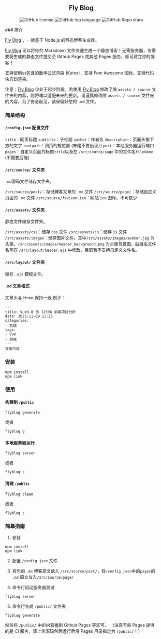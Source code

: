 <h2 align="center">Fly Blog</h2>
<p align="center">
  <img alt="GitHub license" src="https://img.shields.io/github/license/FlyInThesky10/Flyblog">
  <img alt="GitHub top language" src="https://img.shields.io/github/languages/top/FlyInThesky10/Flyblog">
  <img alt="GitHub Repo stars" src="https://img.shields.io/github/stars/FlyInThesky10/Flyblog?style=social">
</p>
### 简介

  [Fly Blog](https://github.com/FlyInThesky10/Flyblog) ，一款基于 Node.js 的静态博客生成器。

  [Fly Blog](https://github.com/FlyInThesky10/Flyblog)  可以将你的 Markdown 文件快速生成一个静态博客！无需服务器，仅需要将生成的静态文件提交至 Github Pages 或其他 Pages 服务，即可建立你的博客！

  支持使用`$$`包含的数学公式渲染 (Katex)，支持 Font Awesome 图标，支持代码块自动渲染。

  注意：[Fly Blog](https://github.com/FlyInThesky10/Flyblog) 仅处于起步阶段。若使用 [Fly Blog](https://github.com/FlyInThesky10/Flyblog) 修改了除 `assets / source` 文件夹的内容，则将难以适配未来的更新。请谨慎修改除 `assets / source` 文件夹的内容。为了安全起见，请保留好您的 `.md` 文件。

### 简单结构

#### `/config.json` 配置文件

`title`：网页标题
`subtitle`：子标题
`author`：作者名
`description`：页面头像下方的文字
`rootpath`：网页的根位置 (末尾不要出现`/`)
`port`：本地服务器运行端口
`pages`：自定义页面的标题`title`以及在 `/src/source/page` 中的文件名`fileName` (不需要后缀)

#### `/src/source/` 文件夹

`.md`源码文件储存文件夹。

`/src/source/post/`：存储博客文章的 `.md` 文件
`/src/source/page/`：存储自定义页面的 `.md` 文件
`/src/source/favicon.ico`：网站 `ico` 图标，不可缺少

#### `/src/assets/` 文件夹

静态文件储存文件夹。

`/src/assets/css`：储存 `css` 文件
`/src/assets/js`：储存 `js` 文件
`/src/assets/images`：储存图片文件，其中`/src/assets/images/avatar.jpg` 为头像，`/src/assets/images/header_background.png` 为头像背景图，后缀名文件名可在 `/src/layout/header.ejs` 中修改，目前暂不支持自定义文件名。

#### `/src/layout/` 文件夹

储存 `.ejs` 模板文件。

#### `.md` 文章格式

文章头与 Hexo 保持一致
例子：
```
---
title: Vue3.0 仿 12306 前端项目分析
date: 2021-11-09 11:25
categories:
- 前端
tags:
- Vue
- 前端
---
文章内容
```

### 安装
```
npm install
npm link
```

### 使用

#### 构建到 `/public`
```
flyblog generate
```
或者
```
flyblog g
```

#### 本地服务器运行
```
flyblog server
```
或者
```
flyblog s
```

#### 清理 `/public`
```
flyblog clean
```
或者
```
flyblog c
```

### 简单指南

1. 安装

```
npm install
npm link
```

2. 配置 `/config.json` 文件
3. 将你的 `.md` 博客原文放入 `/src/source/post/`，将`/config.json`中的`pages`的 `.md` 原文放入`/src/source/page/`

4. 命令行启动服务器测试

```
flyblog server
```

5. 命令行生成 `/public/` 文件夹

```
flyblog generate
```
然后将 `/public/` 中的内容推到 Github Pages 等即可。
（注意有些 Pages 提供的是 CI 服务，请上传源码然后运行后将 Pages 目录指定为 `/public/`！）